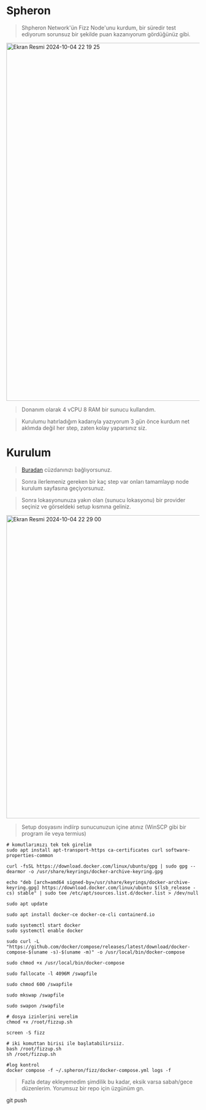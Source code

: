 # Spheron

> Shpheron Network'ün Fizz Node'unu kurdum, bir süredir test ediyorum sorunsuz bir şekilde puan kazanıyorum gördüğünüz gibi.

<img width="933" alt="Ekran Resmi 2024-10-04 22 19 25" src="https://github.com/user-attachments/assets/717f26b1-4a10-475f-ba9b-f5e488127e06">

> Donanım olarak 4 vCPU 8 RAM bir sunucu kullandım.

> Kurulumu hatırladığım kadarıyla yazıyorum 3 gün önce kurdum net aklımda değil her step, zaten kolay yaparsınız siz.

# Kurulum

> [Buradan](https://fizz.spheron.network/) cüzdanınızı bağlıyorsunuz.

> Sonra ilerlemeniz gereken bir kaç step var onları tamamlayıp node kurulum sayfasına geçiyorsunuz.

> Sonra lokasyonunuza yakın olan (sunucu lokasyonu) bir provider seçiniz ve görseldeki setup kısmına geliniz.

<img width="790" alt="Ekran Resmi 2024-10-04 22 29 00" src="https://github.com/user-attachments/assets/c1bde16d-56c4-4da1-920a-113d6aba9a44">

> Setup dosyasını indiirp sunucunuzun içine atınız (WinSCP gibi bir program ile veya termius)

```console
# komutlarımızı tek tek girelim
sudo apt install apt-transport-https ca-certificates curl software-properties-common

curl -fsSL https://download.docker.com/linux/ubuntu/gpg | sudo gpg --dearmor -o /usr/share/keyrings/docker-archive-keyring.gpg

echo "deb [arch=amd64 signed-by=/usr/share/keyrings/docker-archive-keyring.gpg] https://download.docker.com/linux/ubuntu $(lsb_release -cs) stable" | sudo tee /etc/apt/sources.list.d/docker.list > /dev/null

sudo apt update

sudo apt install docker-ce docker-ce-cli containerd.io

sudo systemctl start docker
sudo systemctl enable docker

sudo curl -L "https://github.com/docker/compose/releases/latest/download/docker-compose-$(uname -s)-$(uname -m)" -o /usr/local/bin/docker-compose

sudo chmod +x /usr/local/bin/docker-compose

sudo fallocate -l 4096M /swapfile

sudo chmod 600 /swapfile

sudo mkswap /swapfile

sudo swapon /swapfile
```

```console
# dosya izinlerini verelim
chmod +x /root/fizzup.sh

screen -S fizz

# iki komuttan birisi ile başlatabilirsiiz.
bash /root/fizzup.sh
sh /root/fizzup.sh
```


```console
#log kontrol
docker compose -f ~/.spheron/fizz/docker-compose.yml logs -f
```

> Fazla detay ekleyemedim şimdilik bu kadar, eksik varsa sabah/gece düzenlerim. Yorumsuz bir repo için üzgünüm gn.

git push






